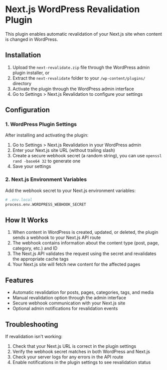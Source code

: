 # Next.js WordPress Revalidation Plugin

This plugin enables automatic revalidation of your Next.js site when content is changed in WordPress.

## Installation

1. Upload the `next-revalidate.zip` file through the WordPress admin plugin installer, or
2. Extract the `next-revalidate` folder to your `/wp-content/plugins/` directory
3. Activate the plugin through the WordPress admin interface
4. Go to Settings > Next.js Revalidation to configure your settings

## Configuration

### 1. WordPress Plugin Settings

After installing and activating the plugin:

1. Go to Settings > Next.js Revalidation in your WordPress admin
2. Enter your Next.js site URL (without trailing slash)
3. Create a secure webhook secret (a random string), you can use `openssl rand -base64 32` to generate one
4. Save your settings

### 2. Next.js Environment Variables

Add the webhook secret to your Next.js environment variables:

```bash
# .env.local
process.env.WORDPRESS_WEBHOOK_SECRET
```

## How It Works

1. When content in WordPress is created, updated, or deleted, the plugin sends a webhook to your Next.js API route
2. The webhook contains information about the content type (post, page, category, etc.) and ID
3. The Next.js API validates the request using the secret and revalidates the appropriate cache tags
4. Your Next.js site will fetch new content for the affected pages

## Features

- Automatic revalidation for posts, pages, categories, tags, and media
- Manual revalidation option through the admin interface
- Secure webhook communication with your Next.js site
- Optional admin notifications for revalidation events

## Troubleshooting

If revalidation isn't working:

1. Check that your Next.js URL is correct in the plugin settings
2. Verify the webhook secret matches in both WordPress and Next.js
3. Check your server logs for any errors in the API route
4. Enable notifications in the plugin settings to see revalidation status
